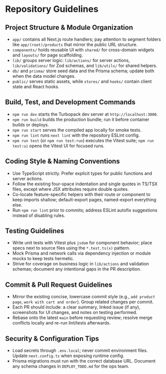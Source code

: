 # Repository Guidelines

## Project Structure & Module Organization
- `app/` contains all Next.js route handlers; pay attention to segment folders like `app/(root)/products` that mirror the public URL structure.
- `components/` holds reusable UI with `shared/` for cross-domain widgets and `layouts/` for page scaffolding.
- `lib/` groups server logic: `lib/actions/` for server actions, `lib/validations/` for Zod schemas, and `lib/utils/` for shared helpers.
- `db/` and `prisma/` store seed data and the Prisma schema; update both when the data model changes.
- `public/` serves static assets, while `stores/` and `hooks/` contain client state and React hooks.

## Build, Test, and Development Commands
- `npm run dev` starts the Turbopack dev server at `http://localhost:3000`.
- `npm run build` builds the production bundle; run it before container builds or deploys.
- `npm run start` serves the compiled app locally for smoke tests.
- `npm run lint` runs `next lint` with the repository ESLint config.
- `npm run test` (or `npm run test:run`) executes the Vitest suite; `npm run test:ui` opens the Vitest UI for focused runs.

## Coding Style & Naming Conventions
- Use TypeScript strictly. Prefer explicit types for public functions and server actions.
- Follow the existing four-space indentation and single quotes in TS/TSX files, except where JSX attributes require double quotes.
- Co-locate feature-specific helpers with their route or component to keep imports shallow; default-export pages, named-export everything else.
- Run `npm run lint` prior to commits; address ESLint autofix suggestions instead of disabling rules.

## Testing Guidelines
- Write unit tests with Vitest plus `jsdom` for component behavior; place specs next to source files using the `*.test.ts(x)` pattern.
- Mock Prisma and network calls via dependency injection or module mocks to keep tests hermetic.
- Strive for coverage on business logic in `lib/actions` and validation schemas; document any intentional gaps in the PR description.

## Commit & Pull Request Guidelines
- Mirror the existing concise, lowercase commit style (e.g., `add product page`, `work with cart and order`). Group related changes per commit.
- Each PR should include: a clear summary, linked issue (if any), screenshots for UI changes, and notes on testing performed.
- Rebase onto the latest `main` before requesting review; resolve merge conflicts locally and re-run lint/tests afterwards.

## Security & Configuration Tips
- Load secrets through `.env.local`; never commit environment files. Update `next.config.ts` when exposing runtime config.
- Prisma migrations must run with the correct database URL. Document any schema changes in `DEPLOY_TODO.md` for the ops team.
